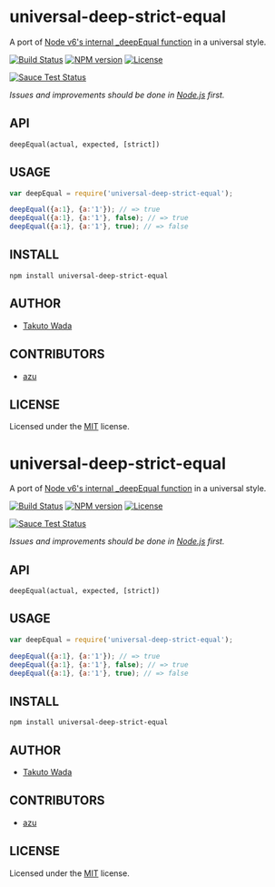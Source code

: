 universal-deep-strict-equal
================================

A port of [Node v6's internal _deepEqual function](https://github.com/nodejs/node/blob/v6.3.0/lib/assert.js#L145) in a universal style.

[![Build Status][travis-image]][travis-url]
[![NPM version][npm-image]][npm-url]
[![License][license-image]][license-url]

[![Sauce Test Status][saucelabs-image]][saucelabs-url]

*Issues and improvements should be done in [Node.js](https://github.com/nodejs/node/issues) first.*


API
---------------------------------------

`deepEqual(actual, expected, [strict])`


USAGE
---------------------------------------

```javascript
var deepEqual = require('universal-deep-strict-equal');

deepEqual({a:1}, {a:'1'}); // => true
deepEqual({a:1}, {a:'1'}, false); // => true
deepEqual({a:1}, {a:'1'}, true); // => false
```


INSTALL
---------------------------------------

```
npm install universal-deep-strict-equal
```


AUTHOR
---------------------------------------
* [Takuto Wada](https://github.com/twada)


CONTRIBUTORS
---------------------------------------
* [azu](https://github.com/azu)


LICENSE
---------------------------------------
Licensed under the [MIT](http://twada.mit-license.org/) license.


[travis-url]: https://travis-ci.org/twada/universal-deep-strict-equal
[travis-image]: https://secure.travis-ci.org/twada/universal-deep-strict-equal.svg?branch=master

[npm-url]: https://npmjs.org/package/universal-deep-strict-equal
[npm-image]: https://badge.fury.io/js/universal-deep-strict-equal.svg

[license-url]: http://twada.mit-license.org/
[license-image]: https://img.shields.io/badge/license-MIT-brightgreen.svg

[saucelabs-url]: https://saucelabs.com/u/udse
[saucelabs-image]: https://saucelabs.com/browser-matrix/udse.svg
universal-deep-strict-equal
================================

A port of [Node v6's internal _deepEqual function](https://github.com/nodejs/node/blob/v6.3.0/lib/assert.js#L145) in a universal style.

[![Build Status][travis-image]][travis-url]
[![NPM version][npm-image]][npm-url]
[![License][license-image]][license-url]

[![Sauce Test Status][saucelabs-image]][saucelabs-url]

*Issues and improvements should be done in [Node.js](https://github.com/nodejs/node/issues) first.*


API
---------------------------------------

`deepEqual(actual, expected, [strict])`


USAGE
---------------------------------------

```javascript
var deepEqual = require('universal-deep-strict-equal');

deepEqual({a:1}, {a:'1'}); // => true
deepEqual({a:1}, {a:'1'}, false); // => true
deepEqual({a:1}, {a:'1'}, true); // => false
```


INSTALL
---------------------------------------

```
npm install universal-deep-strict-equal
```


AUTHOR
---------------------------------------
* [Takuto Wada](https://github.com/twada)


CONTRIBUTORS
---------------------------------------
* [azu](https://github.com/azu)


LICENSE
---------------------------------------
Licensed under the [MIT](http://twada.mit-license.org/) license.


[travis-url]: https://travis-ci.org/twada/universal-deep-strict-equal
[travis-image]: https://secure.travis-ci.org/twada/universal-deep-strict-equal.svg?branch=master

[npm-url]: https://npmjs.org/package/universal-deep-strict-equal
[npm-image]: https://badge.fury.io/js/universal-deep-strict-equal.svg

[license-url]: http://twada.mit-license.org/
[license-image]: https://img.shields.io/badge/license-MIT-brightgreen.svg

[saucelabs-url]: https://saucelabs.com/u/udse
[saucelabs-image]: https://saucelabs.com/browser-matrix/udse.svg
